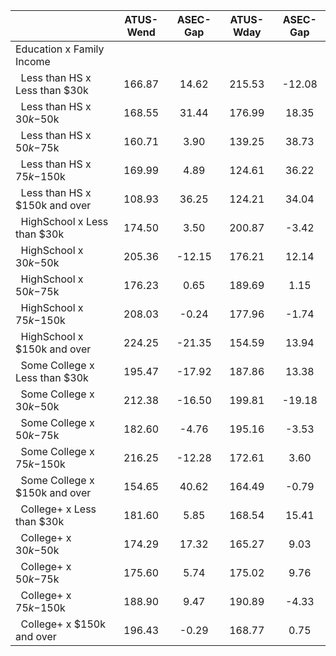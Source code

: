 
|                      |    ATUS-Wend |     ASEC-Gap |    ATUS-Wday |     ASEC-Gap |
| -------------------- | :----------: | :----------: | :----------: | :----------: |
| Education x Family Income |              |              |              |              |
| &nbsp;&nbsp;Less than HS x Less than $30k |       166.87 |        14.62 |       215.53 |       -12.08 |
| &nbsp;&nbsp;Less than HS x $30k-$50k |       168.55 |        31.44 |       176.99 |        18.35 |
| &nbsp;&nbsp;Less than HS x $50k-$75k |       160.71 |         3.90 |       139.25 |        38.73 |
| &nbsp;&nbsp;Less than HS x $75k-$150k |       169.99 |         4.89 |       124.61 |        36.22 |
| &nbsp;&nbsp;Less than HS x $150k and over |       108.93 |        36.25 |       124.21 |        34.04 |
| &nbsp;&nbsp;HighSchool x Less than $30k |       174.50 |         3.50 |       200.87 |        -3.42 |
| &nbsp;&nbsp;HighSchool x $30k-$50k |       205.36 |       -12.15 |       176.21 |        12.14 |
| &nbsp;&nbsp;HighSchool x $50k-$75k |       176.23 |         0.65 |       189.69 |         1.15 |
| &nbsp;&nbsp;HighSchool x $75k-$150k |       208.03 |        -0.24 |       177.96 |        -1.74 |
| &nbsp;&nbsp;HighSchool x $150k and over |       224.25 |       -21.35 |       154.59 |        13.94 |
| &nbsp;&nbsp;Some College x Less than $30k |       195.47 |       -17.92 |       187.86 |        13.38 |
| &nbsp;&nbsp;Some College x $30k-$50k |       212.38 |       -16.50 |       199.81 |       -19.18 |
| &nbsp;&nbsp;Some College x $50k-$75k |       182.60 |        -4.76 |       195.16 |        -3.53 |
| &nbsp;&nbsp;Some College x $75k-$150k |       216.25 |       -12.28 |       172.61 |         3.60 |
| &nbsp;&nbsp;Some College x $150k and over |       154.65 |        40.62 |       164.49 |        -0.79 |
| &nbsp;&nbsp;College+ x Less than $30k |       181.60 |         5.85 |       168.54 |        15.41 |
| &nbsp;&nbsp;College+ x $30k-$50k |       174.29 |        17.32 |       165.27 |         9.03 |
| &nbsp;&nbsp;College+ x $50k-$75k |       175.60 |         5.74 |       175.02 |         9.76 |
| &nbsp;&nbsp;College+ x $75k-$150k |       188.90 |         9.47 |       190.89 |        -4.33 |
| &nbsp;&nbsp;College+ x $150k and over |       196.43 |        -0.29 |       168.77 |         0.75 |

